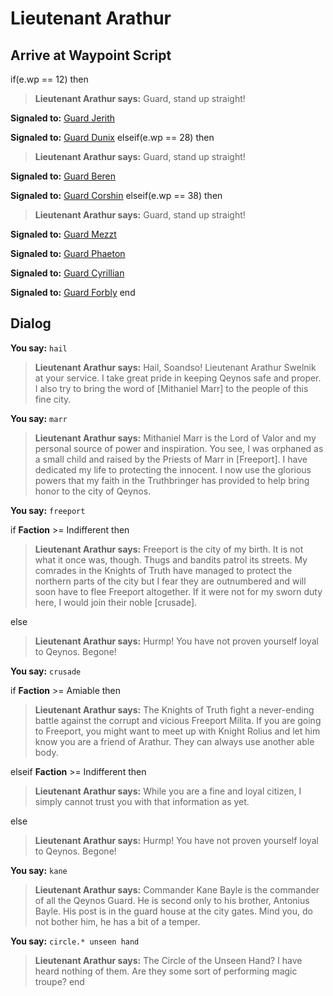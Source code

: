 # Lieutenant Arathur
## Arrive at Waypoint Script
  if(e.wp == 12) then

>**Lieutenant Arathur says:** Guard, stand up straight!

**Signaled to:**  [Guard Jerith](/npc/1002)

**Signaled to:**  [Guard Dunix](/npc/1181)
  elseif(e.wp == 28) then

>**Lieutenant Arathur says:** Guard, stand up straight!

**Signaled to:**  [Guard Beren](/npc/1090)

**Signaled to:**  [Guard Corshin](/npc/1091)
  elseif(e.wp == 38) then

>**Lieutenant Arathur says:** Guard, stand up straight!

**Signaled to:**  [Guard Mezzt](/npc/1001)

**Signaled to:**  [Guard Phaeton](/npc/1189)

**Signaled to:**  [Guard Cyrillian](/npc/1006)

**Signaled to:**  [Guard Forbly](/npc/1174)
 end  

## Dialog

**You say:** `hail`



>**Lieutenant Arathur says:** Hail, Soandso!  Lieutenant Arathur Swelnik at your service.  I take great pride in keeping Qeynos safe and proper.  I also try to bring the word of [Mithaniel Marr] to the people of this fine city.

**You say:** `marr`



>**Lieutenant Arathur says:** Mithaniel Marr is the Lord of Valor and my personal source of power and inspiration.  You see, I was orphaned as a small child and raised by the Priests of Marr in [Freeport].  I have dedicated my life to protecting the innocent.  I now use the glorious powers that my faith in the Truthbringer has provided to help bring honor to the city of Qeynos.

**You say:** `freeport`



if **Faction** >= Indifferent then



>**Lieutenant Arathur says:** Freeport is the city of my birth.  It is not what it once was, though.  Thugs and bandits patrol its streets.  My comrades in the Knights of Truth have managed to protect the northern parts of the city but I fear they are outnumbered and will soon have to flee Freeport altogether.  If it were not for my sworn duty here, I would join their noble [crusade].




else



>**Lieutenant Arathur says:** Hurmp!  You have not proven yourself loyal to Qeynos.  Begone!




**You say:** `crusade`



if **Faction** >= Amiable then



>**Lieutenant Arathur says:** The Knights of Truth fight a never-ending battle against the corrupt and vicious Freeport Milita.  If you are going to Freeport, you might want to meet up with Knight Rolius and let him know you are a friend of Arathur.  They can always use another able body.



elseif **Faction** >= Indifferent then



>**Lieutenant Arathur says:** While you are a fine and loyal citizen, I simply cannot trust you with that information as yet.


else



>**Lieutenant Arathur says:** Hurmp!  You have not proven yourself loyal to Qeynos.  Begone!







**You say:** `kane`



>**Lieutenant Arathur says:** Commander Kane Bayle is the commander of all the Qeynos Guard.  He is second only to his brother, Antonius Bayle.  His post is in the guard house at the city gates.  Mind you, do not bother him, he has a bit of a temper.



**You say:** `circle.* unseen hand`



>**Lieutenant Arathur says:** The Circle of the Unseen Hand?  I have heard nothing of them.  Are they some sort of performing magic troupe?
end